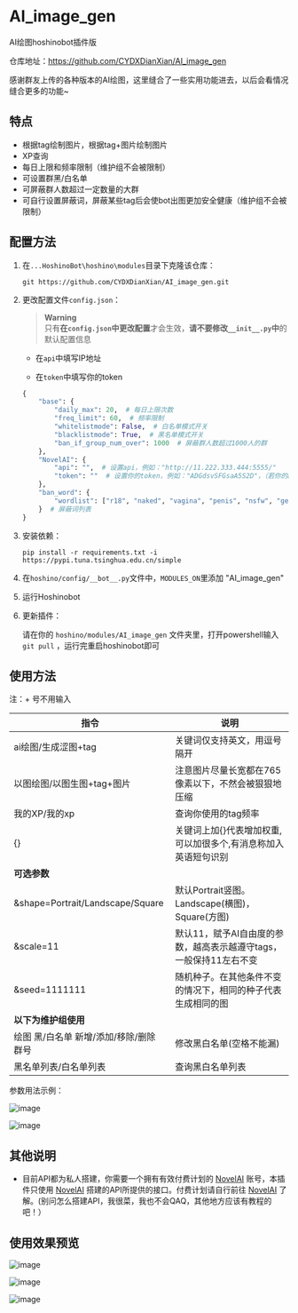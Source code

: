 # AI_image_gen
 AI绘图hoshinobot插件版

仓库地址：https://github.com/CYDXDianXian/AI_image_gen

感谢群友上传的各种版本的AI绘图，这里缝合了一些实用功能进去，以后会看情况缝合更多的功能~

## 特点

- 根据tag绘制图片，根据tag+图片绘制图片
- XP查询
- 每日上限和频率限制（维护组不会被限制）
- 可设置群黑/白名单
- 可屏蔽群人数超过一定数量的大群
- 可自行设置屏蔽词，屏蔽某些tag后会使bot出图更加安全健康（维护组不会被限制）

## 配置方法

1. 在`...HoshinoBot\hoshino\modules`目录下克隆该仓库：

   ```
   git https://github.com/CYDXDianXian/AI_image_gen.git
   ```

2. 更改配置文件`config.json`：

   > **Warning** \
   > 只有**在`config.json`中更改配置**才会生效，**请不要修改`__init__.py`中**的默认配置信息

   - 在`api`中填写IP地址

   - 在`token`中填写你的token

   ```python
   {
       "base": {
           "daily_max": 20,  # 每日上限次数
           "freq_limit": 60,  # 频率限制
           "whitelistmode": False,  # 白名单模式开关
           "blacklistmode": True,  # 黑名单模式开关
           "ban_if_group_num_over": 1000  # 屏蔽群人数超过1000人的群
       },
       "NovelAI": {
           "api": "",  # 设置api，例如："http://11.222.333.444:5555/"
           "token": ""  # 设置你的token，例如："ADGdsvSFGsaA5S2D"，（若你的api无需使用token，留空即可）
       },
       "ban_word": {
           "wordlist": ["r18", "naked", "vagina", "penis", "nsfw", "genital", "nude", "NSFW", "R18", "NAKED", "VAGINA", "PENIS", "GENITAL", "NUDE"]
       }  # 屏蔽词列表
   }
   ```

3. 安装依赖：

   ```
   pip install -r requirements.txt -i https://pypi.tuna.tsinghua.edu.cn/simple
   ```

4. 在`hoshino/config/__bot__.py`文件中，`MODULES_ON`里添加 "AI_image_gen"

5. 运行Hoshinobot

6. 更新插件：

   请在你的 `hoshino/modules/AI_image_gen` 文件夹里，打开powershell输入 `git pull` ，运行完重启hoshinobot即可

## 使用方法

注：+ 号不用输入

| 指令                                    | 说明                                                         |
| --------------------------------------- | ------------------------------------------------------------ |
| ai绘图/生成涩图+tag                     | 关键词仅支持英文，用逗号隔开                                 |
| 以图绘图/以图生图+tag+图片              | 注意图片尽量长宽都在765像素以下，不然会被狠狠地压缩          |
| 我的XP/我的xp                           | 查询你使用的tag频率                                          |
| {}                                      | 关键词上加{}代表增加权重,可以加很多个,有消息称加入英语短句识别 |
| **可选参数**                            |                                                              |
| &shape=Portrait/Landscape/Square        | 默认Portrait竖图。Landscape(横图)，Square(方图)              |
| &scale=11                               | 默认11，赋予AI自由度的参数，越高表示越遵守tags，一般保持11左右不变 |
| &seed=1111111                           | 随机种子。在其他条件不变的情况下，相同的种子代表生成相同的图 |
| **以下为维护组使用**                    |                                                              |
| 绘图 黑/白名单 新增/添加/移除/删除 群号 | 修改黑白名单(空格不能漏)                                     |
| 黑名单列表/白名单列表                   | 查询黑白名单列表                                             |

参数用法示例：

![image](https://user-images.githubusercontent.com/71607036/195009618-c273cc8d-b567-4276-b280-53e7f0f377e9.png)

![image](https://user-images.githubusercontent.com/71607036/195010112-346b3060-2933-4b4d-9565-6facce5dd708.png)

## 其他说明

- 目前API都为私人搭建，你需要一个拥有有效付费计划的 [NovelAI](https://novelai.net/) 账号，本插件只使用 [NovelAI](https://novelai.net/) 搭建的API所提供的接口。付费计划请自行前往 [NovelAI](https://novelai.net/) 了解。(别问怎么搭建API，我很菜，我也不会QAQ，其他地方应该有教程的吧！）

## 使用效果预览

![image](https://user-images.githubusercontent.com/71607036/194919204-d3a3e4aa-05b4-4d5c-a0de-76a9d7b62b6e.png)

![image](https://user-images.githubusercontent.com/71607036/194919518-f6dbd175-45f7-404a-b9ea-59ff70bb4d6a.png)

![image](https://user-images.githubusercontent.com/71607036/194919615-8ac42e62-77dc-463c-b373-9b2819f56d2a.png)

